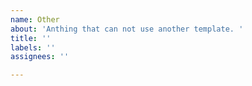 ```yaml
---
name: Other
about: 'Anthing that can not use another template. '
title: ''
labels: ''
assignees: ''

---
```



